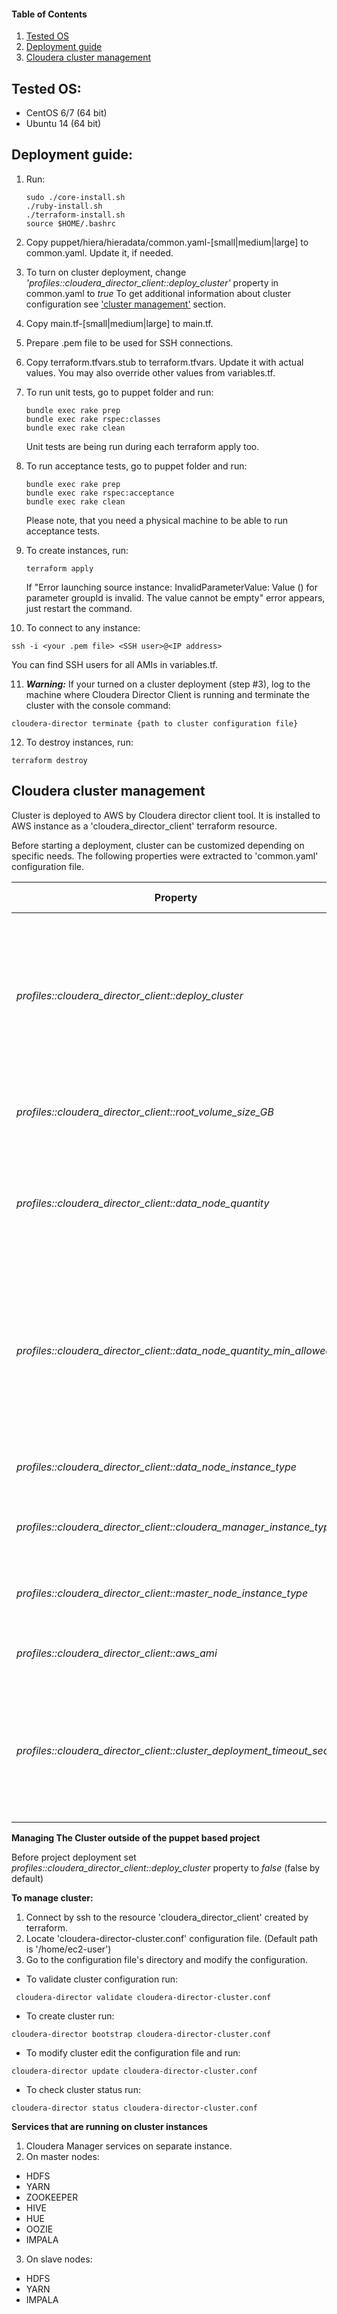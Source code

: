 #### Table of Contents
1. [Tested OS](#testedOS)
2. [Deployment guide](#deploymentGuide)   
3. [Cloudera cluster management](#clouderaClusterManagement)

## Tested OS:
- CentOS 6/7 (64 bit)
- Ubuntu 14 (64 bit)

## Deployment guide:
1. Run:

   ```
   sudo ./core-install.sh
   ./ruby-install.sh
   ./terraform-install.sh
   source $HOME/.bashrc
   ```

2. Copy puppet/hiera/hieradata/common.yaml-[small|medium|large] to common.yaml.
   Update it, if needed.
   
3. To turn on cluster deployment, change *'profiles::cloudera_director_client::deploy_cluster'* property in common.yaml to *true*
   To get additional information about cluster configuration see ['cluster management'](#clouderaClusterManagement) section.

4. Copy main.tf-[small|medium|large] to main.tf.

5. Prepare .pem file to be used for SSH connections.

6. Copy terraform.tfvars.stub to terraform.tfvars.  Update it with actual values.  You may also override other values from variables.tf.

7. To run unit tests, go to puppet folder and run:

   ```
   bundle exec rake prep
   bundle exec rake rspec:classes
   bundle exec rake clean
   ```

   Unit tests are being run during each terraform apply too.

8. To run acceptance tests, go to puppet folder and run:

   ```
   bundle exec rake prep
   bundle exec rake rspec:acceptance
   bundle exec rake clean
   ```

   Please note, that you need a physical machine to be able to run acceptance
   tests.

9. To create instances, run:

   ```
   terraform apply
   ```

   If "Error launching source instance: InvalidParameterValue: Value () for
   parameter groupId is invalid. The value cannot be empty" error appears,
   just restart the command.

10. To connect to any instance:

   ```
   ssh -i <your .pem file> <SSH user>@<IP address>
   ```

   You can find SSH users for all AMIs in variables.tf.

11. ***Warning:*** If your turned on a cluster deployment (step #3), log to the machine where Cloudera Director Client is running and terminate the cluster with the console command:

   ```
   cloudera-director terminate {path to cluster configuration file}
   ```

12. To destroy instances, run:
     
   ```
   terraform destroy
   ```
## Cloudera cluster management
Cluster is deployed to AWS by Cloudera director client tool. It is installed to AWS instance as a 'cloudera_director_client' terraform resource.


Before starting a deployment, cluster can be customized depending on specific needs.
The following properties were extracted to 'common.yaml' configuration file.

Property | Description | Recommended Values
---|---|---
*profiles::cloudera_director_client::deploy_cluster* | When false, cluster won't be deployed to AWS. Otherwise it will. Set to false if you don't want to deploy cluster and to manage it outside the project | true
*profiles::cloudera_director_client::root_volume_size_GB* | Size in GB that can be allocated for each instance in the cluster | 100
*profiles::cloudera_director_client::data_node_quantity* | Number of instances deployed on AWS and used in data nodes roles. Minimum recommended 3 | 3 
*profiles::cloudera_director_client::data_node_quantity_min_allowed* | Minimal number of cluster data nodes allowed to be deployed to AWS. In case the number of instances can not be reached, cluster deployment will fail | 3
*profiles::cloudera_director_client::data_node_instance_type* | AWS instance type for data nodes to be deployed  | 't2.medium'
*profiles::cloudera_director_client::cloudera_manager_instance_type* | AWS instance type for Cloudera Manager to be deployed | 't2.large'
*profiles::cloudera_director_client::master_node_instance_type* | AWS instance type for master cluster services to be run on | 'm4.2xlarge'
*profiles::cloudera_director_client::aws_ami* | AWS image to be used for each cluster instance | 'ami-3218595b'
*profiles::cloudera_director_client::cluster_deployment_timeout_sec* | Cluster deployment timeout in seconds. In order of increasing number of nodes, timeout has to be also increased | 7200


**Managing The Cluster outside of the puppet based project**

Before project deployment set *profiles::cloudera_director_client::deploy_cluster* property to *false*  (false by default)

**To manage cluster:**
1. Connect by ssh to the resource 'cloudera_director_client' created by terraform. 
2. Locate 'cloudera-director-cluster.conf' configuration file. (Default path is '/home/ec2-user')
3. Go to the configuration file's directory and modify the configuration.

- To validate cluster configuration run:
 ```
  cloudera-director validate cloudera-director-cluster.conf
 ```

- To create cluster run:
 ```
 cloudera-director bootstrap cloudera-director-cluster.conf
 ```

- To modify cluster edit the configuration file and run:
 ```
 cloudera-director update cloudera-director-cluster.conf
 ```

- To check cluster status run:
 ```
 cloudera-director status cloudera-director-cluster.conf
 ```

**Services that are running on cluster instances**

1. Cloudera Manager services on separate instance.
2. On master nodes:
 - HDFS 
 - YARN
 - ZOOKEEPER
 - HIVE
 - HUE
 - OOZIE
 - IMPALA
3. On slave nodes:
 - HDFS 
 - YARN
 - IMPALA